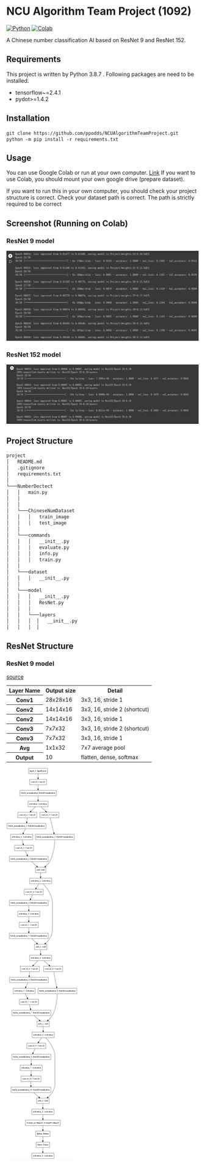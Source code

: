 # NCU Algorithm Team Project (1092)
[![Python](https://img.shields.io/badge/python-3.8-green)](https://www.python.org/doc/versions/)
[![Colab](https://img.shields.io/badge/Google%20Colab-1.0.0-green)](https://colab.research.google.com/drive/1vYnJcEign6TZ3KaAwijwjvxwPTjbyESV?usp=sharing)

A Chinese number classification AI based on ResNet 9 and ResNet 152.

## Requirements
This project is written by Python 3.8.7 . Following packages are need to be installed.
- tensorflow~=2.4.1
- pydot>=1.4.2


## Installation

```shell script
git clone https://github.com/ppodds/NCUAlgorithmTeamProject.git
python -m pip install -r requirements.txt
```

## Usage

You can use Google Colab or run at your own computer. [Link](https://colab.research.google.com/drive/1vYnJcEign6TZ3KaAwijwjvxwPTjbyESV?usp=sharing)
If you want to use Colab, you should mount your own google drive (prepare dataset).

If you want to run this in your own computer, you should check your project structure is correct.
Check your dataset path is correct. The path is strictly required to be correct 

## Screenshot (Running on Colab)

### ResNet 9 model
![](Documents/ResNet9%20Epoch30.png)

### ResNet 152 model
![](Documents/ResNet152%20Epoch35.JPG)

## Project Structure

```
project
│   README.md
│   .gitignore
│   requirements.txt    
│
└───NumberDectect
│   │   main.py
│   │
│   │
│   └───ChineseNumDataset
│   │   │   train_image
│   │   │   test_image
│   │
│   └───commands
│   │   │   __init__.py
│   │   │   evaluate.py
│   │   │   info.py
│   │   │   train.py
│   │ 
│   └───dataset
│   │   │   __init__.py
│   │
│   └───model
│   │   │   __init__.py
│   │   │   ResNet.py
│   │   │
│   │   └───layers
│   │   │  │   __init__.py
│   │   │  │
```

## ResNet Structure

### ResNet 9 model

[source](https://blog.csdn.net/yyyerica/article/details/86541473)

<table>
  <tr>
  <th>Layer Name</th>
    <th>Output size  </th>
    <th>Detail</th>
  </tr>
  <tr>
  <th>Conv1</th>
    <td>28x28x16</td>
    <td>3x3, 16, stride 1</td>
  </tr>
  <tr>
  <th>Conv2</th>
    <td>14x14x16</td>
    <td>3x3, 16, stride 2 (shortcut)</td>
  </tr>
  <tr>
  <th>Conv2</th>
    <td>14x14x16</td>
    <td>3x3, 16, stride 1 </td>
  </tr>
  <tr>
  <th>Conv3</th>
    <td>7x7x32</td>
    <td>3x3, 16, stride 2 (shortcut)</td>
  </tr>
  <tr>
  <th>Conv3</th>
    <td>7x7x32</td>
    <td>3x3, 16, stride 1</td>
  </tr>
  <tr>
  <th>Avg</th>
    <td>1x1x32</td>
    <td>7x7 average pool</td>
  </tr>
  <tr>
  <th>Output</th>
    <td>10</td>
    <td>flatten, dense, softmax</td>
  </tr>
</table>

![](Documents/Res9.png)